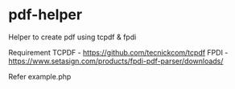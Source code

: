 # pdf-helper
Helper to create pdf using tcpdf &amp; fpdi

Requirement
TCPDF - https://github.com/tecnickcom/tcpdf
FPDI - https://www.setasign.com/products/fpdi-pdf-parser/downloads/

Refer example.php
